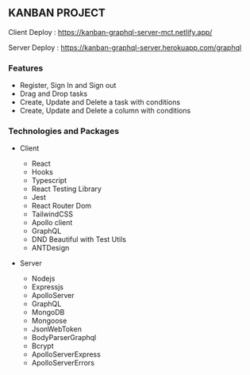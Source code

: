 ## KANBAN PROJECT

Client Deploy : https://kanban-graphql-server-mct.netlify.app/

Server Deploy : https://kanban-graphql-server.herokuapp.com/graphql

### Features

- Register, Sign In and Sign out
- Drag and Drop tasks
- Create, Update and Delete a task with conditions
- Create, Update and Delete a column with conditions

### Technologies and Packages

- Client

  - React
  - Hooks
  - Typescript
  - React Testing Library
  - Jest
  - React Router Dom
  - TailwindCSS
  - Apollo client
  - GraphQL
  - DND Beautiful with Test Utils
  - ANTDesign

- Server
  - Nodejs
  - Expressjs
  - ApolloServer
  - GraphQL
  - MongoDB
  - Mongoose
  - JsonWebToken
  - BodyParserGraphql
  - Bcrypt
  - ApolloServerExpress
  - ApolloServerErrors
